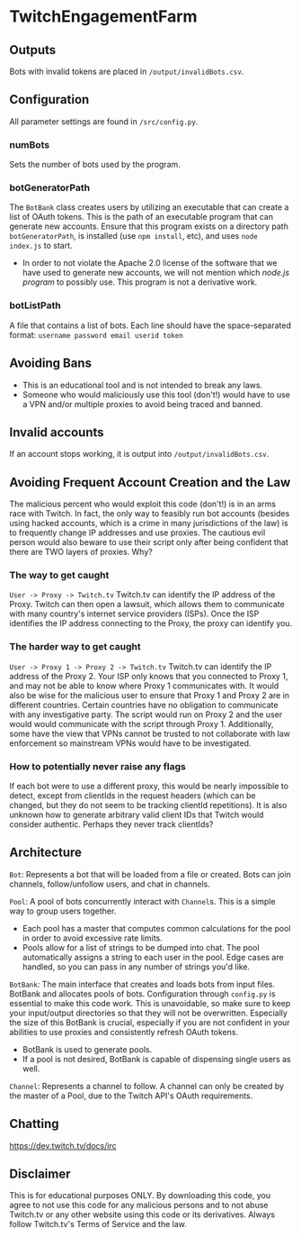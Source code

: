 # TwitchEngagementFarm

## Outputs
Bots with invalid tokens are placed in `/output/invalidBots.csv`.

## Configuration
All parameter settings are found in `/src/config.py`.

### numBots
Sets the number of bots used by the program.

### botGeneratorPath
The `BotBank` class creates users by utilizing an executable that can create a list of OAuth tokens. 
This is the path of an executable program that can generate new accounts. Ensure that this program exists on a directory path `botGeneratorPath`, is installed (use `npm install`, etc), and uses `node index.js` to start.

* In order to not violate the Apache 2.0 license of the software that we have used to generate new accounts, we will not mention which *node.js program* to possibly use. This program is not a derivative work. 

### botListPath
A file that contains a list of bots. Each line should have the space-separated format: `username password email userid token`

## Avoiding Bans
* This is an educational tool and is not intended to break any laws.
* Someone who would maliciously use this tool (don't!) would have to use a VPN and/or multiple proxies to avoid being traced and banned.

## Invalid accounts
If an account stops working, it is output into `/output/invalidBots.csv`.

## Avoiding Frequent Account Creation and the Law
The malicious percent who would exploit this code (don't!) is in an arms race with Twitch. In fact, the only way to feasibly run bot accounts (besides using hacked accounts, which is a crime in many jurisdictions of the law) is to frequently change IP addresses and use proxies. The cautious evil person would also beware to use their script only after being confident that there are TWO layers of proxies. Why?

### The way to get caught
`User -> Proxy -> Twitch.tv`
Twitch.tv can identify the IP address of the Proxy. Twitch can then open a lawsuit, which allows them to communicate with many country's internet service providers (ISPs). Once the ISP identifies the IP address connecting to the Proxy, the proxy can identify you.

### The harder way to get caught
`User -> Proxy 1 -> Proxy 2 -> Twitch.tv`
Twitch.tv can identify the IP address of the Proxy 2. Your ISP only knows that you connected to Proxy 1, and may not be able to know where Proxy 1 communicates with. It would also be wise for the malicious user to ensure that Proxy 1 and Proxy 2 are in different countries. Certain countries have no obligation to communicate with any investigative party. The script would run on Proxy 2 and the user would would communicate with the script through Proxy 1. Additionally, some have the view that VPNs cannot be trusted to not collaborate with law enforcement so mainstream VPNs would have to be investigated.

### How to potentially never raise any flags
If each bot were to use a different proxy, this would be nearly impossible to detect, except from clientIds in the request headers (which can be changed, but they do not seem to be tracking clientId repetitions). It is also unknown how to generate arbitrary valid client IDs that Twitch would consider authentic. Perhaps they never track clientIds?

## Architecture
`Bot`: Represents a bot that will be loaded from a file or created. Bots can join channels, follow/unfollow users, and chat in channels.

`Pool`: A pool of bots concurrently interact with `Channel`s. This is a simple way to group users together.
* Each pool has a master that computes common calculations for the pool in order to avoid excessive rate limits.
* Pools allow for a list of strings to be dumped into chat. The pool automatically assigns a string to each user in the pool. Edge cases are handled, so you can pass in any number of strings you'd like.

`BotBank`: The main interface that creates and loads bots from input files. BotBank and allocates pools of bots. Configuration through `config.py` is essential to make this code work. This is unavoidable, so make sure to keep your input/output directories so that they will not be overwritten. Especially the size of this BotBank is crucial, especially if you are not confident in your abilities to use proxies and consistently refresh OAuth tokens. 
* BotBank is used to generate pools.
* If a pool is not desired, BotBank is capable of dispensing single users as well.

`Channel`: Represents a channel to follow. A channel can only be created by the master of a Pool, due to the Twitch API's OAuth requirements.

## Chatting
https://dev.twitch.tv/docs/irc

## Disclaimer
This is for educational purposes ONLY. By downloading this code, you agree to not use this code for any malicious persons and to not abuse Twitch.tv or any other website using this code or its derivatives. Always follow Twitch.tv's Terms of Service and the law.
